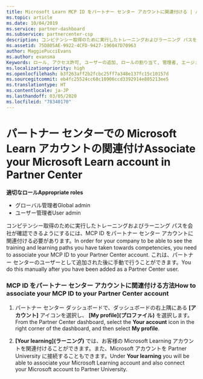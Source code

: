 ```yaml
---
title: Microsoft Learn MCP ID をパートナー センター アカウントに関連付ける | パートナー センター
ms.topic: article
ms.date: 10/04/2019
ms.service: partner-dashboard
ms.subservice: partnercenter-csp
description: コンピテンシー取得のために実行したトレーニングおよびラーニング パスを会社が確認できるように、MCP ID をパートナー センター アカウントに関連付ける方法について説明します。
ms.assetid: 75D805AE-9922-4CFD-9427-196047D70963
author: MaggiePucciEvans
ms.author: evansma
Keywords: ロール, アクセス許可, ユーザーの追加, ロールの割り当て, 管理者, エージェント, MCP ID, Microsoft Learn
ms.localizationpriority: high
ms.openlocfilehash: b3f263aff2b2fcbc25ff7a348e137fc15c10157d
ms.sourcegitcommit: eb4fc25524cc68c10906ccd3392914e805213ee5
ms.translationtype: HT
ms.contentlocale: ja-JP
ms.lasthandoff: 03/05/2020
ms.locfileid: "78340170"
---
```

# <a name="associate-your-microsoft-learn-account-in-partner-center"></a><span data-ttu-id="c2f05-104">パートナー センターでの Microsoft Learn アカウントの関連付け</span><span class="sxs-lookup"><span data-stu-id="c2f05-104">Associate your Microsoft Learn account in Partner Center</span></span>

<span data-ttu-id="c2f05-105">**適切なロール**</span><span class="sxs-lookup"><span data-stu-id="c2f05-105">**Appropriate roles**</span></span>
-   <span data-ttu-id="c2f05-106">グローバル管理者</span><span class="sxs-lookup"><span data-stu-id="c2f05-106">Global admin</span></span>
-   <span data-ttu-id="c2f05-107">ユーザー管理者</span><span class="sxs-lookup"><span data-stu-id="c2f05-107">User admin</span></span>

<span data-ttu-id="c2f05-108">コンピテンシー取得のために実行したトレーニングおよびラーニング パスを会社が確認できるようにするには、MCP ID をパートナー センター アカウントに関連付ける必要があります。</span><span class="sxs-lookup"><span data-stu-id="c2f05-108">In order for your company to be able to see the training and learning paths you have taken towards competencies, you need to associate your MCP ID to your Partner Center account.</span></span> <span data-ttu-id="c2f05-109">これは、パートナー センターのユーザーとして追加された後に手動で行うことができます。</span><span class="sxs-lookup"><span data-stu-id="c2f05-109">You do this manually after you have been added as a Partner Center user.</span></span>

### <a name="how-to-associate-your-mcp-id-to-your-partner-center-account"></a><span data-ttu-id="c2f05-110">MCP ID をパートナー センター アカウントに関連付ける方法</span><span class="sxs-lookup"><span data-stu-id="c2f05-110">How to associate your MCP ID to your Partner Center account</span></span>

1. <span data-ttu-id="c2f05-111">パートナー センター ダッシュボードで、ダッシュボードの右上隅にある **[アカウント]** アイコンを選択し、 **[My profile]\(プロファイル\)** を選択します。</span><span class="sxs-lookup"><span data-stu-id="c2f05-111">From the Partner Center dashboard, select the **Your account** icon in the right corner of the dashboard, and then select **My profile**.</span></span>

2. <span data-ttu-id="c2f05-112">**[Your learning]\(ラーニング\)** では、お客様の Microsoft Learning アカウントを関連付けることができます。また、Microsoft アカウントを Partner University に接続することもできます。</span><span class="sxs-lookup"><span data-stu-id="c2f05-112">Under **Your learning** you will be able to associate your Microsoft Learning account and also connect your Microsoft account to Partner University.</span></span>
